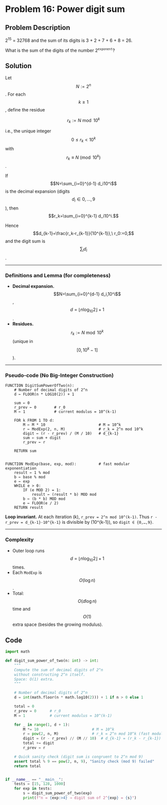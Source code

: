 # Problem 16: Power digit sum

## Problem Description

2<sup>15</sup> = 32768 and the sum of its digits is 3 + 2 + 7 + 6 + 8 = 26.

What is the sum of the digits of the number 2<sup>`exponent`</sup>?

## Solution

Let $$N:=2^n$$. For each $$k\ge 1$$, define the residue&#x20;

$$
r_k := N \bmod 10^k
$$

i.e., the unique integer $$0\le r_k<10^k$$ with $$r_k\equiv N\pmod{10^k}$$.&#x20;

If $$N=\sum_{i=0}^{d-1} d_i10^i$$ is the decimal expansion (digits $$d_i\in{0,\dots,9}$$), then $$r_k=\sum_{i=0}^{k-1} d_i10^i.$$&#x20;

Hence $$d_{k-1}=\frac{r_k-r_{k-1}}{10^{k-1}},\  r_0:=0,$$ and the digit sum is $$\sum_i d_i$$.

***

### Definitions and Lemma (for completeness)

* **Decimal expansion.** $$N=\sum_{i=0}^{d-1} d_i,10^i$$, $$d=\lfloor n\log_{10}2\rfloor+1$$.
* **Residues.** $$r_k := N \bmod 10^k$$ (unique in $$[0,10^k-1]$$).

***

### Pseudo-code (No Big-Integer Construction)

```
FUNCTION DigitSumPowerOfTwo(n):
    # Number of decimal digits of 2^n
    d ← FLOOR(n * LOG10(2)) + 1

    sum ← 0
    r_prev ← 0        # r_0
    M ← 1             # current modulus = 10^(k-1)

    FOR k FROM 1 TO d:
        M ← M * 10                        # M = 10^k
        r ← ModExp(2, n, M)               # r_k = 2^n mod 10^k
        digit ← (r - r_prev) / (M / 10)   # d_{k-1}
        sum ← sum + digit
        r_prev ← r

    RETURN sum


FUNCTION ModExp(base, exp, mod):          # fast modular exponentiation
    result ← 1 % mod
    b ← base % mod
    e ← exp
    WHILE e > 0:
        IF (e MOD 2) = 1:
            result ← (result * b) MOD mod
        b ← (b * b) MOD mod
        e ← FLOOR(e / 2)
    RETURN result
```

**Loop invariant.** At each iteration (k), `r_prev = 2^n mod 10^(k-1)`. Thus `r - r_prev = d_{k-1}·10^{k-1}` is divisible by (10^{k-1}), so `digit ∈ {0,…,9}`.

***

### Complexity

* Outer loop runs $$d=\lfloor n\log_{10}2\rfloor+1$$ times.
* Each `ModExp` is $$O(\log n)$$.
* Total: $$O(d\log n)$$ time and $$O(1)$$ extra space (besides the growing modulus).

## Code

```python
import math

def digit_sum_power_of_two(n: int) -> int:
    """
    Compute the sum of decimal digits of 2^n
    without constructing 2^n itself.
    Space: O(1) extra.
    """

    # Number of decimal digits of 2^n
    d = int(math.floor(n * math.log10(2))) + 1 if n > 0 else 1

    total = 0
    r_prev = 0      # r_0
    M = 1           # current modulus = 10^(k-1)

    for _ in range(1, d + 1):
        M *= 10                        # M = 10^k
        r = pow(2, n, M)               # r_k = 2^n mod 10^k (fast modular power)
        digit = (r - r_prev) // (M // 10)  # d_{k-1} = (r_k - r_{k-1}) / 10^{k-1}
        total += digit
        r_prev = r

    # Quick sanity check (digit sum is congruent to 2^n mod 9)
    assert total % 9 == pow(2, n, 9), "Sanity check (mod 9) failed"
    return total


if __name__ == "__main__":
    tests = [15, 128, 1000]
    for exp in tests:
        s = digit_sum_power_of_two(exp)
        print(f"n = {exp:>4} → digit sum of 2^{exp} = {s}")

```
